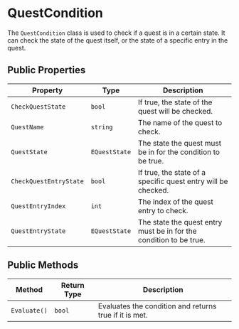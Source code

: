 # QuestCondition

The `QuestCondition` class is used to check if a quest is in a certain state. It can check the state of the quest itself, or the state of a specific entry in the quest.

## Public Properties

| Property               | Type        | Description                                      |
| ---------------------- | ----------- | ------------------------------------------------ |
| `CheckQuestState`      | `bool`      | If true, the state of the quest will be checked. |
| `QuestName`            | `string`    | The name of the quest to check.                  |
| `QuestState`           | `EQuestState` | The state the quest must be in for the condition to be true. |
| `CheckQuestEntryState` | `bool`      | If true, the state of a specific quest entry will be checked. |
| `QuestEntryIndex`      | `int`       | The index of the quest entry to check.           |
| `QuestEntryState`      | `EQuestState` | The state the quest entry must be in for the condition to be true. |

## Public Methods

| Method      | Return Type | Description                                      |
| ----------- | ----------- | ------------------------------------------------ |
| `Evaluate()` | `bool`      | Evaluates the condition and returns true if it is met. |

